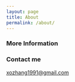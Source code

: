 ```yaml
---
layout: page
title: About
permalink: /about/
---
```



### More Information



### Contact me

[xozhang1991@gmail.com](mailto:xozhang1991@gmail.com)
